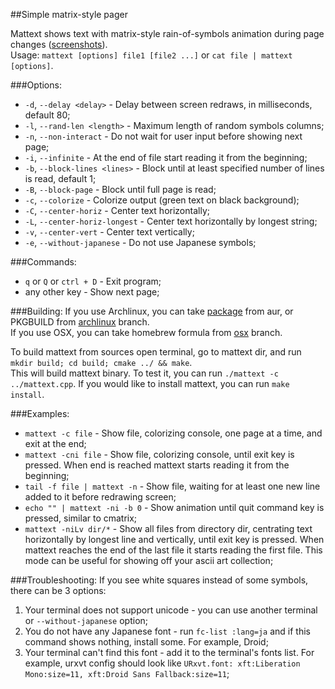 ##Simple matrix-style pager

Mattext shows text with matrix-style rain-of-symbols animation during page changes ([screenshots](http://dhurum.github.io/mattext/)).  
Usage: `mattext [options] file1 [file2 ...]` or `cat file | mattext [options]`.

###Options:
* `-d`, `--delay <delay>` - Delay between screen redraws, in milliseconds, default 80;
* `-l`, `--rand-len <length>` - Maximum length of random symbols columns;
* `-n`, `--non-interact` - Do not wait for user input before showing next page;
* `-i`, `--infinite` - At the end of file start reading it from the beginning;
* `-b`, `--block-lines <lines>` - Block until at least specified number of lines is read, default 1;
* `-B`, `--block-page` - Block until full page is read;
* `-c`, `--colorize` - Colorize output (green text on black background);
* `-C`, `--center-horiz` - Center text horizontally;
* `-L`, `--center-horiz-longest` - Center text horizontally by longest string;
* `-v`, `--center-vert` - Center text vertically;
* `-e`, `--without-japanese` - Do not use Japanese symbols;

###Commands:
* `q` or `Q` or `ctrl + D` - Exit program;
* any other key - Show next page;

###Building:
If you use Archlinux, you can take [package](https://aur.archlinux.org/packages/mattext/) from aur, or PKGBUILD from [archlinux](https://github.com/dhurum/mattext/tree/archlinux) branch.  
If you use OSX, you can take homebrew formula from [osx](https://github.com/dhurum/mattext/tree/osx) branch.

To build mattext from sources open terminal, go to mattext dir, and run `mkdir build; cd build; cmake ../ && make`.  
This will build mattext binary. To test it, you can run `./mattext -c ../mattext.cpp`.
If you would like to install mattext, you can run `make install`.

###Examples:
* `mattext -c file` - Show file, colorizing console, one page at a time, and exit at the end;
* `mattext -cni file` - Show file, colorizing console, until exit key is pressed. When end is reached mattext starts reading it from the beginning;
* `tail -f file | mattext -n` - Show file, waiting for at least one new line added to it before redrawing screen;
* `echo "" | mattext -ni -b 0` - Show animation until quit command key is pressed, similar to cmatrix;
* `mattext -niLv dir/*` - Show all files from directory dir, centrating text horizontally by longest line and vertically, until exit key is pressed. When mattext reaches the end of the last file it starts reading the first file. This mode can be useful for showing off your ascii art collection;

###Troubleshooting:
If you see white squares instead of some symbols, there can be 3 options:

1. Your terminal does not support unicode - you can use another terminal or `--without-japanese` option;
2. You do not have any Japanese font - run `fc-list :lang=ja` and if this command shows nothing, install some. For example, Droid;
3. Your terminal can't find this font - add it to the terminal's fonts list. For example, urxvt config should look like `URxvt.font: xft:Liberation Mono:size=11, xft:Droid Sans Fallback:size=11`;
